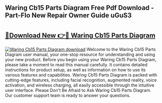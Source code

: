 ## Waring Cb15 Parts Diagram Free Pdf Download - Part-FIo New Repair Owner Guide uGuS3

# <h2><a href="http://dflqqq.blite.top/?on=Waring+Cb15+Parts+Diagram">🔗Download New 👉🔴 Waring Cb15 Parts Diagram</a></h2>

[![Waring Cb15 Parts Diagram download](https://i.imgur.com/lujVjoI.png)](http://dflqqq.blite.top/?on=Waring+Cb15+Parts+Diagram)
Welcome to the Waring Cb15 Parts Diagram user manual, your one-stop resource for understanding and using your new product. Before you begin using your Waring Cb15 Parts Diagram, please take a moment to read this manual carefully. It contains detailed instructions for product setup, as well as information on how to use its various features and capabilities. Waring Cb15 Parts Diagram is packed with cutting-edge features, including facial recognition, augmented reality, voice activation, and wireless charging, all easily accessible through the intuitive user interface. Please Don't Be Afraid to Ask Waring Cb15 Parts Diagram. Our customer support team is ready to answer your questions.

